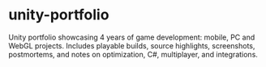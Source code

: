# unity-portfolio
Unity portfolio showcasing 4 years of game development: mobile, PC and WebGL projects. Includes playable builds, source highlights, screenshots, postmortems, and notes on optimization, C#, multiplayer, and integrations.
